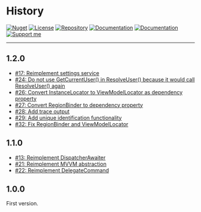 # History

[![Nuget](https://img.shields.io/nuget/v/RI.DesktopServices.Common)](https://www.nuget.org/packages/RI.DesktopServices.Common/) [![License](https://img.shields.io/github/license/RotenInformatik/DesktopServicesDotNet)](LICENSE) [![Repository](https://img.shields.io/badge/repo-DesktopServicesDotNet-lightgrey)](https://github.com/RotenInformatik/DesktopServicesDotNet) [![Documentation](https://img.shields.io/badge/docs-Readme-yellowgreen)](README.md) [![Documentation](https://img.shields.io/badge/docs-History-yellowgreen)](HISTORY.md) [![Support me](https://img.shields.io/badge/support%20me-Ko--fi-ff69b4?logo=Ko-fi)](https://ko-fi.com/franziskaroten)

---

## 1.2.0

* [#17: Reimplement settings service](https://github.com/RotenInformatik/DesktopServicesDotNet/issues/17)
* [#24: Do not use GetCurrentUser() in ResolveUser() because it would call ResolveUser() again](https://github.com/RotenInformatik/DesktopServicesDotNet/issues/24)
* [#26: Convert InstanceLocator to ViewModelLocator as dependency property](https://github.com/RotenInformatik/DesktopServicesDotNet/issues/26)
* [#27: Convert RegionBinder to dependency property](https://github.com/RotenInformatik/DesktopServicesDotNet/issues/27)
* [#28: Add trace output](https://github.com/RotenInformatik/DesktopServicesDotNet/issues/28)
* [#29: Add unique identification functionality](https://github.com/RotenInformatik/DesktopServicesDotNet/issues/29)
* [#32: Fix RegionBinder and ViewModelLocator](https://github.com/RotenInformatik/DesktopServicesDotNet/issues/32)

## 1.1.0

* [#13: Reimplement DispatcherAwaiter](https://github.com/RotenInformatik/DesktopServicesDotNet/issues/13)
* [#21: Reimplement MVVM abstraction](https://github.com/RotenInformatik/DesktopServicesDotNet/issues/21)
* [#22: Reimplement DelegateCommand](https://github.com/RotenInformatik/DesktopServicesDotNet/issues/22)

## 1.0.0

First version.
